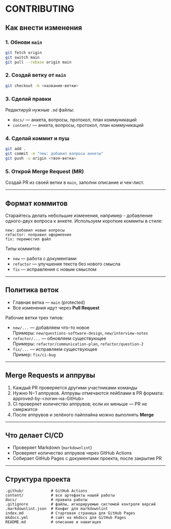 # CONTRIBUTING

## Как внести изменения

### 1. Обнови `main`

```bash
git fetch origin
git switch main
git pull --rebase origin main
```

### 2. Создай ветку от `main`

```bash
git checkout -b <название-ветки>
```

### 3. Сделай правки

Редактируй нужные `.md` файлы:

- `docs/` — анкета, вопросы, протокол, план коммуникаций
- `content/` — анкета, вопросы, протокол, план коммуникаций

### 4. Сделай коммит и пуш

```bash
git add .
git commit -m "new: добавил вопросы анкеты"
git push -u origin <твоя-ветка>
```

### 5. Открой Merge Request (MR)

Создай PR из своей ветки в `main`, заполни описание и чек-лист.

---

## Формат коммитов

Старайтесь делать небольшие изменения, например - добавление одного-двух вопроса к анкете.
Используем короткие коммиты в стиле:

```text
new: добавил новые вопросы
refactor: поправил оформление
fix: переместил файл
```

Типы коммитов:

- `new` — работа с документами
- `refactor` — улучшения текста без нового смысла
- `fix` — исправления с новым смыслом

---

## Политика веток

- Главная ветка — `main` (protected)
- Все изменения идут через **Pull Request**

Рабочие ветки трех типов:

- `new/...` — добавляем что-то новое  
  Примеры: `new/questions-software-design`, `new/interview-notes`
- `refactor/...` — обновляем существующее  
  Примеры: `refactor/communication-plan`, `refactor/question-2`
- `fix/...` — исправляем существующее  
  Пример: `fix/ci-bug`

---

## Merge Requests и аппрувы

1. Каждый PR проверяется другими участниками команды
2. Нужно N−1 аппрувов. Аппрувы отмечаются лейблами в PR формата: approved-by-<логин-на-GitHub>
3. CI проверяет количество аппрувов; если их меньше — PR не смержится
4. После аппрувов и зелёного пайплайна можно выполнять **Merge**

---

## Что делает CI/CD

- Проверяет Markdown (`markdownlint`)
- Проверяет количество аппрувов через GitHub Actions
- Собирает GitHub Pages с документами проекта, после закрытия PR

---

## Структура проекта

```text
.github/            # GitHub Actions
content/            # все артефакты нашей работы
docs/               # правила работы
.gitignore          # файлы, игнорируемые системой контроля версий
.markdownlint.json  # Конфиг для markdownlint
index.md            # Стартовая страница для GitHub Pages
mkdocs.yml          # сайт на mkdocs для GitHub Pages
README.md           # описание и навигация
```
